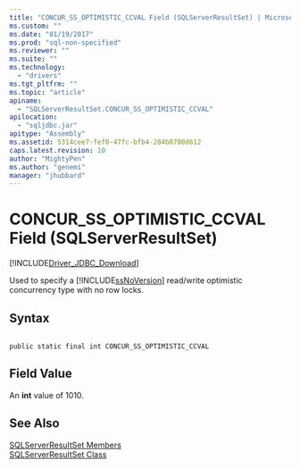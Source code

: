 ```yaml
---
title: "CONCUR_SS_OPTIMISTIC_CCVAL Field (SQLServerResultSet) | Microsoft Docs"
ms.custom: ""
ms.date: "01/19/2017"
ms.prod: "sql-non-specified"
ms.reviewer: ""
ms.suite: ""
ms.technology: 
  - "drivers"
ms.tgt_pltfrm: ""
ms.topic: "article"
apiname: 
  - "SQLServerResultSet.CONCUR_SS_OPTIMISTIC_CCVAL"
apilocation: 
  - "sqljdbc.jar"
apitype: "Assembly"
ms.assetid: 5314cee7-fef0-47fc-bfb4-284b8700d612
caps.latest.revision: 10
author: "MightyPen"
ms.author: "genemi"
manager: "jhubbard"
---
```

# CONCUR_SS_OPTIMISTIC_CCVAL Field (SQLServerResultSet)
[!INCLUDE[Driver_JDBC_Download](../../../includes/driver_jdbc_download.md)]

  Used to specify a [!INCLUDE[ssNoVersion](../../../includes/ssnoversion_md.md)] read/write optimistic concurrency type with no row locks.  
  
## Syntax  
  
```  
  
public static final int CONCUR_SS_OPTIMISTIC_CCVAL  
```  
  
## Field Value  
 An **int** value of 1010.  
  
## See Also  
 [SQLServerResultSet Members](../../../connect/jdbc/reference/sqlserverresultset-members.md)   
 [SQLServerResultSet Class](../../../connect/jdbc/reference/sqlserverresultset-class.md)  
  
  